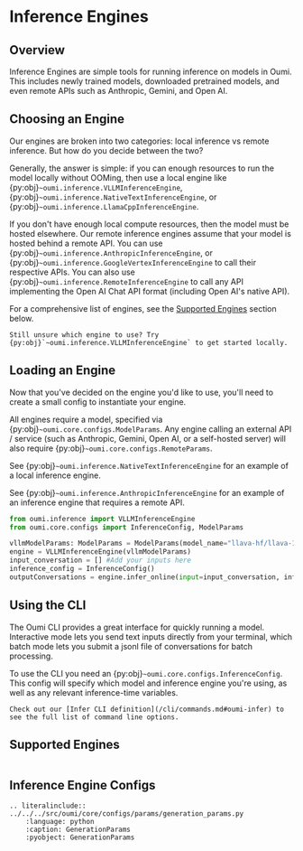 # Inference Engines

## Overview
Inference Engines are simple tools for running inference on models in Oumi. This includes newly trained models, downloaded pretrained models, and even remote APIs such as Anthropic, Gemini, and Open AI.

## Choosing an Engine

Our engines are broken into two categories: local inference vs remote inference. But how do you decide between the two?

Generally, the answer is simple: if you can enough resources to run the model locally without OOMing, then use a local engine like {py:obj}`~oumi.inference.VLLMInferenceEngine`, {py:obj}`~oumi.inference.NativeTextInferenceEngine`, or {py:obj}`~oumi.inference.LlamaCppInferenceEngine`.

If you don't have enough local compute resources, then the model must be hosted elsewhere. Our remote inference engines assume that your model is hosted behind a remote API. You can use {py:obj}`~oumi.inference.AnthropicInferenceEngine`, or {py:obj}`~oumi.inference.GoogleVertexInferenceEngine` to call their respective APIs. You can also use {py:obj}`~oumi.inference.RemoteInferenceEngine` to call any API implementing the Open AI Chat API format (including Open AI's native API).

For a comprehensive list of engines, see the [Supported Engines](#supported-engines) section below.

```{note}
Still unsure which engine to use? Try {py:obj}`~oumi.inference.VLLMInferenceEngine` to get started locally.
```

## Loading an Engine

Now that you've decided on the engine you'd like to use, you'll need to create a small config to instantiate your engine.

All engines require a model, specified via {py:obj}`~oumi.core.configs.ModelParams`. Any engine calling an external API / service (such as Anthropic, Gemini, Open AI, or a self-hosted server) will also require {py:obj}`~oumi.core.configs.RemoteParams`.

See {py:obj}`~oumi.inference.NativeTextInferenceEngine` for an example of a local inference engine.

See {py:obj}`~oumi.inference.AnthropicInferenceEngine` for an example of an inference engine that requires a remote API.

```python
from oumi.inference import VLLMInferenceEngine
from oumi.core.configs import InferenceConfig, ModelParams

vllmModelParams: ModelParams = ModelParams(model_name="llava-hf/llava-1.5-7b-hf")
engine = VLLMInferenceEngine(vllmModelParams)
input_conversation = [] #Add your inputs here
inference_config = InferenceConfig()
outputConversations = engine.infer_online(input=input_conversation, inference_config=inference_config)
```

## Using the CLI

The Oumi CLI provides a great interface for quickly running a model. Interactive mode
lets you send text inputs directly from your terminal, which batch mode lets you submit
a jsonl file of conversations for batch processing.

To use the CLI you need an {py:obj}`~oumi.core.configs.InferenceConfig`. This config
will specify which model and inference engine you're using, as well as any relevant
inference-time variables.

```{seealso}
Check out our [Infer CLI definition](/cli/commands.md#oumi-infer) to see the full list of command line options.
```

## Supported Engines

```{include} ../../api/summary/inference_engines.md
```

## Inference Engine Configs

```{eval-rst}
.. literalinclude:: ../../../src/oumi/core/configs/params/generation_params.py
    :language: python
    :caption: GenerationParams
    :pyobject: GenerationParams
```
